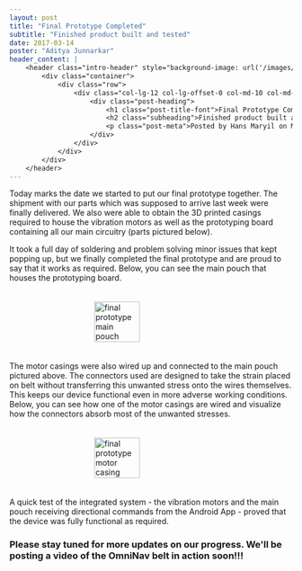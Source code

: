 ```yaml
---
layout: post
title: "Final Prototype Completed"
subtitle: "Finished product built and tested"
date: 2017-03-14
poster: "Aditya Junnarkar"
header_content: |
    <header class="intro-header" style="background-image: url('/images/background/bg_21.jpg')">
        <div class="container">
            <div class="row">
                <div class="col-lg-12 col-lg-offset-0 col-md-10 col-md-offset-1">
                    <div class="post-heading">
                        <h1 class="post-title-font">Final Prototype Completed</h1>
                        <h2 class="subheading">Finished product built and tested</h2>
                        <p class="post-meta">Posted by Hans Maryil on March 14, 2017</p>
                    </div>
                </div>
            </div>
        </div>
    </header>
---
```


Today marks the date we started to put our final prototype together.  The shipment with our parts which was supposed to arrive last week were finally delivered.  We also were able to obtain the 3D printed casings required to house the vibration motors as well as the prototyping board containing all our main circuitry (parts pictured below).

It took a full day of soldering and problem solving minor issues that kept popping up, but we finally completed the final prototype and are proud to say that it works as required.  Below, you can see the main pouch that houses the prototyping board.


<div style="display: flex; justify-content: center;">
    <img src="/images/blog/2017-03-14/main_pouch.jpg" alt="final prototype main pouch" width="40%" height="40%" style="padding:20px" />
</div>

The motor casings were also wired up and connected to the main pouch pictured above.  The connectors used are designed to take the strain placed on belt without transferring this unwanted stress onto the wires themselves.  This keeps our device functional even in more adverse working conditions.  Below, you can see how one of the motor casings are wired and visualize how the connectors absorb most of the unwanted stresses.


<div style="display: flex; justify-content: center;">
    <img src="/images/blog/2017-03-14/vibration_motor.jpg" alt="final prototype motor casing" width="40%" height="40%" style="padding:20px" />
</div>


A quick test of the integrated system - the vibration motors and the main pouch receiving directional commands from the Android App - proved that the device was fully functional as required.


### Please stay tuned for more updates on our progress.  We'll be posting a video of the OmniNav belt in action soon!!!